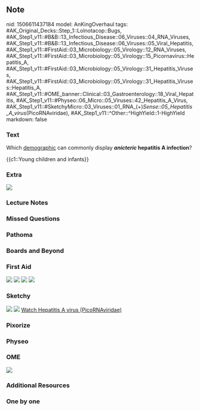 ## Note
nid: 1506611437184
model: AnKingOverhaul
tags: #AK_Original_Decks::Step_1::Lolnotacop::Bugs, #AK_Step1_v11::#B&B::13_Infectious_Disease::06_Viruses::04_RNA_Viruses, #AK_Step1_v11::#B&B::13_Infectious_Disease::06_Viruses::05_Viral_Hepatitis, #AK_Step1_v11::#FirstAid::03_Microbiology::05_Virology::12_RNA_Viruses, #AK_Step1_v11::#FirstAid::03_Microbiology::05_Virology::15_Picornavirus::Hepatitis_A, #AK_Step1_v11::#FirstAid::03_Microbiology::05_Virology::31_Hepatitis_Viruses, #AK_Step1_v11::#FirstAid::03_Microbiology::05_Virology::31_Hepatitis_Viruses::Hepatitis_A, #AK_Step1_v11::#OME_banner::Clinical::03_Gastroenterology::18_Viral_Hepatitis, #AK_Step1_v11::#Physeo::06_Micro::05_Viruses::42_Hepatitis_A_Virus, #AK_Step1_v11::#SketchyMicro::03_Viruses::01_RNA_(+)_Sense::05_Hepatitis_A_virus_(PicoRNAviridae), #AK_Step1_v11::^Other::^HighYield::1-HighYield
markdown: false

### Text
Which <u>demographic</u> can commonly display <b><i>anicteric</i>
hepatitis A infection</b>?
<div>
  {{c1::Young children and infants}}
</div>

### Extra
<img src="paste-10698763534820.jpg">

### Lecture Notes


### Missed Questions


### Pathoma


### Boards and Beyond


### First Aid
<img src="tmpbpzhkood.png"> <img src="tmppq_os5b4.png"> <img src=
"tmpukg4c3kw.png"> <img src="tmpdof64f2w.png">

### Sketchy
<img src="paste-56852482097155.jpg"> <img src=
"paste-ce6029eef6c947a9f00750f2b4d16fb8c5872a95.png"> <a href=
"https://dashboard.sketchy.com/study/medical/courses/medical-microbiology/units/medical-microbiology-viruses/videos/medical-microbiology-viruses-rna-viruses-positive-sense-hepatitis-a-virus-picornaviridae?utm_source=anki&utm_medium=partnership&utm_campaign=february_update&utm_content=medical">
Watch Hepatitis A virus (PicoRNAviridae)</a>

### Pixorize


### Physeo


### OME
<div class="ome-widget">
  <a href=
  "https://onlinemeded.org/spa/gastroenterology/viral-hepatitis/acquire?ref=anki">
  <img src="_OME_AnkiFlashcards_Lesson_6.png"></a>
</div>

### Additional Resources


### One by one

